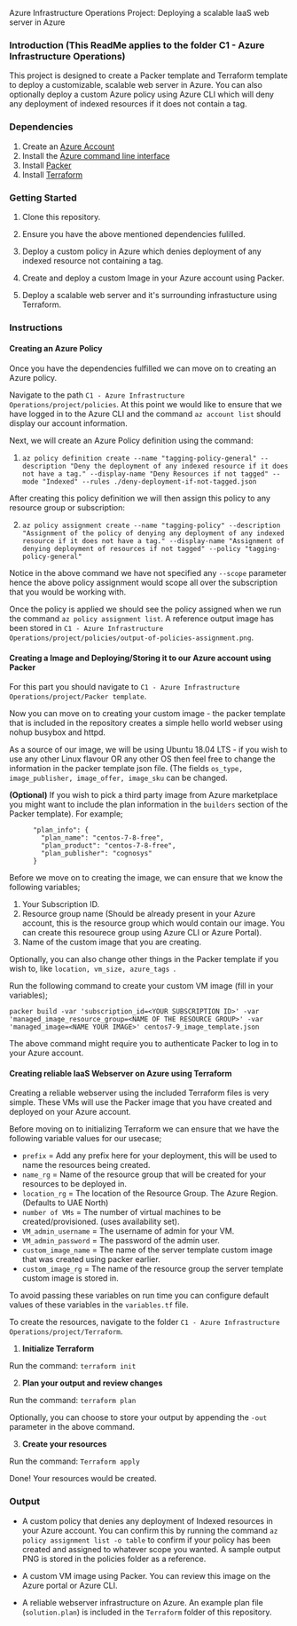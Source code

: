  Azure Infrastructure Operations Project: Deploying a scalable IaaS web server in Azure

### Introduction (This ReadMe applies to the folder C1 - Azure Infrastructure Operations)
This project is designed to create a Packer template and Terraform template to deploy a customizable, scalable web server in Azure. You can also optionally deploy a custom Azure policy using Azure CLI which will deny any deployment of indexed resources if it does not contain a tag.

### Dependencies
1. Create an [Azure Account](https://portal.azure.com) 
2. Install the [Azure command line interface](https://docs.microsoft.com/en-us/cli/azure/install-azure-cli?view=azure-cli-latest)
3. Install [Packer](https://www.packer.io/downloads)
4. Install [Terraform](https://www.terraform.io/downloads.html)

### Getting Started
1. Clone this repository.

2. Ensure you have the above mentioned dependencies fulilled.

3. Deploy a custom policy in Azure which denies deployment of any indexed resource not containing a tag.

4. Create and deploy a custom Image in your Azure account using Packer.

5. Deploy a scalable web server and it's surrounding infrastucture using Terraform. 

### Instructions

#### Creating an Azure Policy
Once you have the dependencies fulfilled we can move on to creating an Azure policy.

Navigate to the path ```C1 - Azure Infrastructure Operations/project/policies```. At this point we would like to ensure that we have logged in to the Azure CLI and the command ``` az account list ``` should display our account information.

Next, we will create an Azure Policy definition using the command:

1. ```az policy definition create --name "tagging-policy-general" --description "Deny the deployment of any indexed resource if it does not have a tag." --display-name "Deny Resources if not tagged" --mode "Indexed" --rules ./deny-deployment-if-not-tagged.json ```

After creating this policy definition we will then assign this policy to any resource group or subscription:

2. ```az policy assignment create --name "tagging-policy" --description "Assignment of the policy of denying any deployment of any indexed resource if it does not have a tag." --display-name "Assignment of denying deployment of resources if not tagged" --policy "tagging-policy-general"```

Notice in the above command we have not specified any ```--scope``` parameter hence the above policy assignment would scope all over the subscription that you would be working with.

Once the policy is applied we should see the policy assigned when we run the command ``` az policy assignment list ```. A reference output image has been stored in ```C1 - Azure Infrastructure Operations/project/policies/output-of-policies-assignment.png```.

#### Creating a Image and Deploying/Storing it to our Azure account using Packer

For this part you should navigate to ```C1 - Azure Infrastructure Operations/project/Packer template```.

Now you can move on to creating your custom image - the packer template that is included in the repository creates a simple hello world webser using nohup busybox and httpd. 

As a source of our image, we will be using Ubuntu 18.04 LTS - if you wish to use any other Linux flavour OR any other OS then feel free to change the information in the packer template json file. (The fields ```os_type, image_publisher, image_offer, image_sku``` can be changed.

**(Optional)** If you wish to pick a third party image from Azure marketplace you might want to include the plan information in the ```builders``` section of the Packer template). For example;

```
      "plan_info": {
        "plan_name": "centos-7-8-free",
        "plan_product": "centos-7-8-free",
        "plan_publisher": "cognosys"
      }
```

Before we move on to creating the image, we can ensure that we know the following variables;

1. Your Subscription ID.
2. Resource group name (Should be already present in your Azure account, this is the resource group which would contain our image. You can create this resourece group using Azure CLI or Azure Portal).
3. Name of the custom image that you are creating.

Optionally, you can also change other things in the Packer template if you wish to, like ```location, vm_size, azure_tags ```.

Run the following command to create your custom VM image (fill in your variables);

```packer build -var 'subscription_id=<YOUR SUBSCRIPTION ID>' -var 'managed_image_resource_group=<NAME OF THE RESOURCE GROUP>' -var 'managed_image=<NAME YOUR IMAGE>' centos7-9_image_template.json```

The above command might require you to authenticate Packer to log in to your Azure account.


#### Creating reliable IaaS Webserver on Azure using Terraform

Creating a reliable webserver using the included Terraform files is very simple. These VMs will use the Packer image that you have created and deployed on your Azure account.

Before moving on to initializing Terraform we can ensure that we have the following variable values for our usecase; 

*  ```prefix```  = Add any prefix here for your deployment, this will be used to name the resources being created.
* ```name_rg``` = Name of the resource group that will be created for your resources to be deployed in.
* ```location_rg``` = The location of the Resource Group. The Azure Region. (Defaults to UAE North)
* ```number of VMs``` = The number of virtual machines to be created/provisioned. (uses availability set).
* ```VM_admin_username``` = The username of admin for your VM.
* ```VM_admin_password``` = The password of the admin user.
* ```custom_image_name``` = The name of the server template custom image that was created using packer earlier. 
* ```custom_image_rg``` = The name of the resource group the server template custom image is stored in.

To avoid passing these variables on run time you can configure default values of these variables in the ```variables.tf``` file.

To create the resources, navigate to the folder ```C1 - Azure Infrastructure Operations/project/Terraform```.

1. **Initialize Terraform**

Run the command: ``` terraform init ```

2. **Plan your output and review changes**

Run the command: ``` terraform plan ``` 

Optionally, you can choose to store your output by appending the ```-out``` parameter in the above command.

3. **Create your resources**

Run the command: ```Terraform apply```

Done! Your resources would be created.


### Output

* A custom policy that denies any deployment of Indexed resources in your Azure account. You can confirm this by running the command ``` az policy assignment list -o table ``` to confirm if your policy has been created and assigned to whatever scope you wanted. A sample output PNG is stored in the policies folder as a reference.

* A custom VM image using Packer. You can review this image on the Azure portal or Azure CLI. 

* A reliable webserver infrastructure on Azure. An example plan file (```solution.plan```) is included in the ```Terraform``` folder of this repository. 
